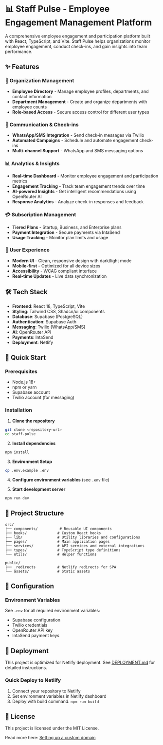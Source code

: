 # 📊 Staff Pulse - Employee Engagement Management Platform

A comprehensive employee engagement and participation platform built with React, TypeScript, and Vite. Staff Pulse helps organizations monitor employee engagement, conduct check-ins, and gain insights into team performance.

## ✨ Features 
 
### 🏢 **Organization Management**
- **Employee Directory** - Manage employee profiles, departments, and contact information
- **Department Management** - Create and organize departments with employee counts 
- **Role-based Access** - Secure access control for different user types 

### 📱 **Communication & Check-ins**
- **WhatsApp/SMS Integration** - Send check-in messages via Twilio
- **Automated Campaigns** - Schedule and automate engagement check-ins
- **Multi-channel Support** - WhatsApp and SMS messaging options

### 📊 **Analytics & Insights**
- **Real-time Dashboard** - Monitor employee engagement and participation metrics
- **Engagement Tracking** - Track team engagement trends over time
- **AI-powered Insights** - Get intelligent recommendations using OpenRouter AI
- **Response Analytics** - Analyze check-in responses and feedback

### 💳 **Subscription Management**
- **Tiered Plans** - Startup, Business, and Enterprise plans
- **Payment Integration** - Secure payments via IntaSend
- **Usage Tracking** - Monitor plan limits and usage

### 🎨 **User Experience**
- **Modern UI** - Clean, responsive design with dark/light mode
- **Mobile-first** - Optimized for all device sizes
- **Accessibility** - WCAG compliant interface
- **Real-time Updates** - Live data synchronization

## 🛠 **Tech Stack**

- **Frontend**: React 18, TypeScript, Vite
- **Styling**: Tailwind CSS, Shadcn/ui components
- **Database**: Supabase (PostgreSQL)
- **Authentication**: Supabase Auth
- **Messaging**: Twilio (WhatsApp/SMS)
- **AI**: OpenRouter API
- **Payments**: IntaSend
- **Deployment**: Netlify

## 🚀 **Quick Start**

### Prerequisites
- Node.js 18+
- npm or yarn
- Supabase account
- Twilio account (for messaging)

### Installation

1. **Clone the repository**
```bash
git clone <repository-url>
cd staff-pulse
```

2. **Install dependencies**
```bash
npm install
```

3. **Environment Setup**
```bash
cp .env.example .env
```

4. **Configure environment variables** (see `.env` file)

5. **Start development server**
```bash
npm run dev
```

## 📁 **Project Structure**

```
src/
├── components/          # Reusable UI components
├── hooks/              # Custom React hooks
├── lib/                # Utility libraries and configurations
├── pages/              # Main application pages
├── services/           # API services and external integrations
├── types/              # TypeScript type definitions
└── utils/              # Helper functions

public/
├── _redirects          # Netlify redirects for SPA
└── assets/             # Static assets
```

## 🔧 **Configuration**

### Environment Variables
See `.env` for all required environment variables:
- Supabase configuration
- Twilio credentials
- OpenRouter API key
- IntaSend payment keys

## 🚀 **Deployment**

This project is optimized for Netlify deployment. See [DEPLOYMENT.md](./DEPLOYMENT.md) for detailed instructions.

### Quick Deploy to Netlify
1. Connect your repository to Netlify
2. Set environment variables in Netlify dashboard
3. Deploy with build command: `npm run build`

## 📄 **License**

This project is licensed under the MIT License.

Read more here: [Setting up a custom domain](https://docs.lovable.dev/tips-tricks/custom-domain#step-by-step-guide)
